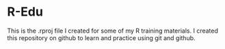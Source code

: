 # R-Edu
This is the .rproj file I created for some of my R training materials. I created this repository on github to learn and practice using git and github. 
